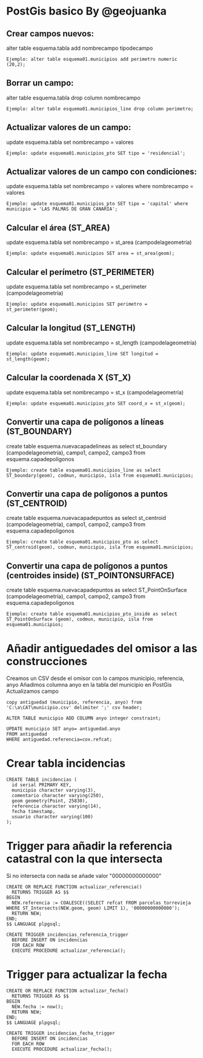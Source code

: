 # PostGis basico By @geojuanka

## Crear campos nuevos: 

alter table esquema.tabla add nombrecampo tipodecampo 
```
Ejemplo: alter table esquema01.municipios add perimetro numeric (20,2);
```
## Borrar un campo: 

alter table esquema.tabla drop column nombrecampo 
```
Ejemplo: alter table esquema01.municipios_line drop column perimetro;
```
## Actualizar valores de un campo: 

update esquema.tabla set nombrecampo = valores 
```
Ejemplo: update esquema01.municipios_pto SET tipo = 'residencial';
```

## Actualizar valores de un campo con condiciones: 
update esquema.tabla set nombrecampo = valores where nombrecampo = valores 
```
Ejemplo: update esquema01.municipios_pto SET tipo = 'capital' where municipio = 'LAS PALMAS DE GRAN CANARIA';
```

## Calcular el área (ST_AREA)

update esquema.tabla set nombrecampo = st_area (campodelageometría)
```
Ejemplo: update esquema01.municipios SET area = st_area(geom);
```
## Calcular el perímetro (ST_PERIMETER) 
update esquema.tabla set nombrecampo = st_perimeter (campodelageometría)
```
Ejemplo: update esquema01.municipios SET perimetro = st_perimeter(geom);
```
## Calcular la longitud (ST_LENGTH) 
update esquema.tabla set nombrecampo = st_length (campodelageometría) 
```
Ejemplo: update esquema01.municipios_line SET longitud = st_length(geom);
```
## Calcular la coordenada X (ST_X) 
update esquema.tabla set nombrecampo = st_x (campodelageometría) 
```
Ejemplo: update esquema01.municipios_pto SET coord_x = st_x(geom);
```

## Convertir una capa de polígonos a líneas (ST_BOUNDARY) 
create table esquema.nuevacapadelineas as select st_boundary (campodelageometría), campo1, campo2, campo3 from esquema.capadepoligonos
```
Ejemplo: create table esquema01.municipios_line as select ST_boundary(geom), codmun, municipio, isla from esquema01.municipios;
```

## Convertir una capa de polígonos a puntos (ST_CENTROID) 
create table esquema.nuevacapadepuntos as select st_centroid (campodelageometría), campo1, campo2, campo3 from esquema.capadepoligonos
```
Ejemplo: create table esquema01.municipios_pto as select ST_centroid(geom), codmun, municipio, isla from esquema01.municipios;
```
## Convertir una capa de polígonos a puntos (centroides inside) (ST_POINTONSURFACE) 
create table esquema.nuevacapadepuntos as select ST_PointOnSurface (campodelageometría), campo1, campo2, campo3 from esquema.capadepoligonos
```
Ejemplo: create table esquema01.municipios_pto_inside as select ST_PointOnSurface (geom), codmun, municipio, isla from esquema01.municipios;
```
# Añadir antiguedades del omisor a las construcciones

Creamos un CSV desde el omisor con lo campos municipio, referencia, anyo
Añadimos columna anyo en la tabla del municipio en PostGis
Actualizamos campo
```
copy antiguedad (municipio, referencia, anyo) from 'C:\a\CAT\municipio.csv' delimiter ';' csv header;

ALTER TABLE municipio ADD COLUMN anyo integer constraint;

UPDATE municipio SET anyo= antiguedad.anyo
FROM antiguedad
WHERE antiguedad.referencia=cox.refcat;
``` 

# Crear tabla incidencias 

``` 
CREATE TABLE incidencias (
  id serial PRIMARY KEY,
  municipio character varying(3),
  comentario character varying(250),
  geom geometry(Point, 25830),
  referencia character varying(14),
  fecha timestamp,
  usuario character varying(100)
);
``` 
# Trigger para añadir la referencia catastral con la que intersecta

Si no intersecta con nada se añade valor "00000000000000"
``` 
CREATE OR REPLACE FUNCTION actualizar_referencia()
  RETURNS TRIGGER AS $$
BEGIN
  NEW.referencia := COALESCE((SELECT refcat FROM parcelas_torrevieja WHERE ST_Intersects(NEW.geom, geom) LIMIT 1), '00000000000000');
  RETURN NEW;
END;
$$ LANGUAGE plpgsql;

CREATE TRIGGER incidencias_referencia_trigger
  BEFORE INSERT ON incidencias
  FOR EACH ROW
  EXECUTE PROCEDURE actualizar_referencia();
``` 

# Trigger para actualizar la fecha

``` 
CREATE OR REPLACE FUNCTION actualizar_fecha()
  RETURNS TRIGGER AS $$
BEGIN
  NEW.fecha := now();
  RETURN NEW;
END;
$$ LANGUAGE plpgsql;

CREATE TRIGGER incidencias_fecha_trigger
  BEFORE INSERT ON incidencias
  FOR EACH ROW
  EXECUTE PROCEDURE actualizar_fecha();
``` 



